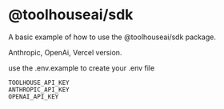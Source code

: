 # @toolhouseai/sdk

A basic example of how to use the @toolhouseai/sdk package.

Anthropic, OpenAi, Vercel version.

use the .env.example to create your .env file
```
TOOLHOUSE_API_KEY
ANTHROPIC_API_KEY
OPENAI_API_KEY
```
